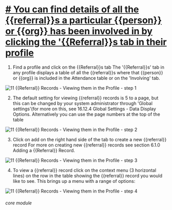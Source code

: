 # [# You can find details of all the {{referral}}s a particular {{person}} or {{org}} has been involved in by clicking the &#039;{{Referral}}s tab in their profile](https://lamplight.online/en/view/details/what/body/id/52)

1. Find a profile and click on the {{Referral}}s tab
The &#039;{{Referral}}s&#039; tab in any profile displays a table of all the {{referral}}s where that {{person}} or {{org}} is included in the Attendance table or on the &#039;Involving&#039; tab.

![11 {{Referral}} Records - Viewing them in the Profile - step 1](11_Referral_Records_-_Viewing_them_in_the_Profile_im_1.png)

2. The default setting for viewing {{referral}} records is 5 to a page, but this can be changed by your system administrator through &#039;Global settings&#039;(for more on this, see 16.12.4 Global Settings - Data Display Options. Alternatively you can use the page numbers at the top of the table

![11 {{Referral}} Records - Viewing them in the Profile - step 2](11_Referral_Records_-_Viewing_them_in_the_Profile_im_2.png)

3. Click on add on the right hand side of the tab to create a new {{referral}} record
For more on creating new {{referral}} records see section 6.1.0 Adding a {{Referral}} Record.

![11 {{Referral}} Records - Viewing them in the Profile - step 3](11_Referral_Records_-_Viewing_them_in_the_Profile_im_3.png)

4. To view a {{referral}} record click on the context menu (3 horizontal lines) on the row in the table showing the {{referral}} record you would like to see. This brings up a menu with a range of options:

![11 {{Referral}} Records - Viewing them in the Profile - step 4](11_Referral_Records_-_Viewing_them_in_the_Profile_im_4.png)


###### core module